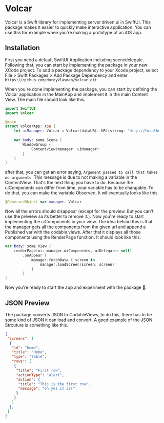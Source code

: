 # Volcar

Volcar is a Swift library for implementing server driven ui in SwiftUI. This package makes it easier to quickly make interactive application. You can use this for example when you're making a prototype of an iOS app.

## Installation

First you need a default SwiftUI Application including scenedelegate. Following that, you can start by implementing the package in your new XCode project. To add a package dependency to your Xcode project, select File > Swift Packages > Add Package Dependency and enter ```https://github.com/NordyVlasman/Volcar.git```

When you're done implementing the package, you can start by defining the Volcar application in the MainApp and implement it in the main Content View. The main file should look like this.

```swift
import SwiftUI
import Volcar

@main
struct VolcarApp: App {
    let uiManager: Volcar = Volcar(dataURL: URL(string: "http://localhost:4000/application")!)
    
    var body: some Scene {
        WindowGroup {
            ContentView(manager: uiManager)
        }
    }
}
```

after that, you can get an error saying, ```Argument passed to call that takes no arguments```. This message is due to not making a variable in the ContentView. That's the next thing you have to do. Because the uiComponents can differ from time, your variable has to be changable. To do that, you can make the variable Observed. It wil eventually looks like this.
```swift
@ObservedObject var manager: Volcar
```

Now all the errors should disappear (except for the preview. But you can't use the preview so its better to remove it.). Now you're ready to start implementing the uiComponents in your view. The idea behind this is that the manager gets all the components from the given url and append a Published var with the codable views. After that it displays all those components using the RenderPage function. It should look like this.

```swift
var body: some View {
    renderPage(ui: manager.uiComponents, uiDelegate: self)
        .onAppear {
            manager.fetchData { screen in
                manager.loadScreen(screen: screen)
            }
        }
}
```

Now you're ready to start the app and experiment with the package 🚀.

## JSON Preview
The package converts JSON to CodableViews, to do this, there has to be some kind of JSON it can load and convert. A good example of the JSON Strcuture is something like this.
```json
{
 "screens": [
  {
   "id": "home",
   "title": "Home",
   "type": "table",
   "rows": [
    {
     "title": "First row",
     "actionType": "alert",
     "action": {
      "title": "This is the first row",
      "message": "Oh yes it is!"
     }
    }
   ]
  },
 ]
}
```